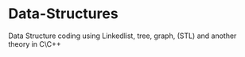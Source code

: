 # Data-Structures
Data Structure coding using Linkedlist, tree, graph, (STL) and another theory in C\C++
